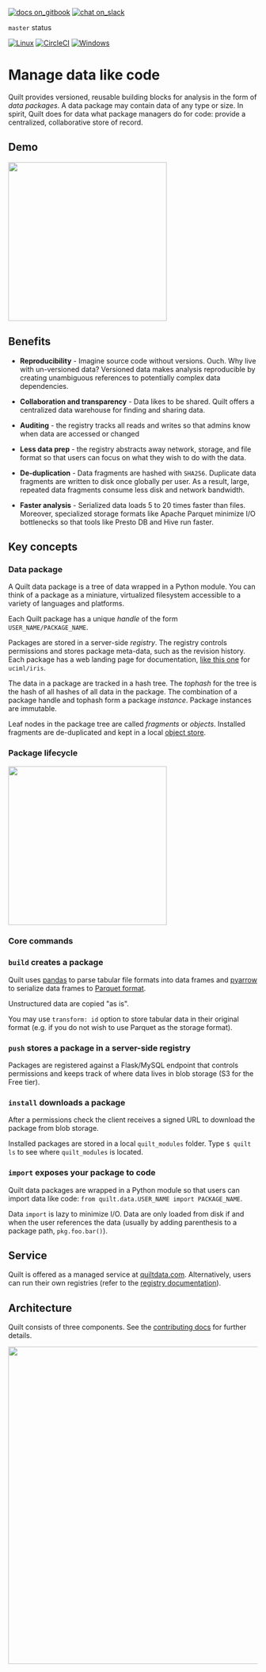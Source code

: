 <!-- /README.md and docs/README.md should remain identical copies (symlinks caused problems) !-->
[![docs on_gitbook](https://img.shields.io/badge/docs-on_gitbook-blue.svg?style=flat-square)](https://docs.quiltdata.com/)
[![chat on_slack](https://img.shields.io/badge/chat-on_slack-blue.svg?style=flat-square)](https://slack.quiltdata.com/)

`master` status

[![Linux](https://travis-ci.org/quiltdata/quilt.svg?branch=master)](https://travis-ci.org/quiltdata/quilt/branches)
[![CircleCI](https://circleci.com/gh/quiltdata/quilt/tree/master.svg?style=svg)](https://circleci.com/gh/quiltdata/quilt/tree/master)
[![Windows](https://ci.appveyor.com/api/projects/status/7s4sufpi2gr90ase/branch/master?svg=true)](https://ci.appveyor.com/project/akarve/quilt/branch/master)

# Manage data like code

Quilt provides versioned, reusable building blocks for analysis in the form of _data packages_. A data package may contain data of any type or size. In spirit, Quilt does for data what package managers do for code: provide a centralized, collaborative store of record.

## Demo

[<img width="320" src="https://raw.githubusercontent.com/quiltdata/resources/master/img/video-thumb.jpg" />](https://www.youtube.com/watch?v=bKIV1GUVLPc)


## Benefits

* **Reproducibility** - Imagine source code without versions. Ouch. Why live with un-versioned data? Versioned data makes analysis reproducible by creating unambiguous references to potentially complex data dependencies.

* **Collaboration and transparency** - Data likes to be shared. Quilt offers a centralized data warehouse for finding and sharing data.

* **Auditing** - the registry tracks all reads and writes so that admins know when data are accessed or changed

* **Less data prep** - the registry abstracts away network, storage, and file format so that users can focus on what they wish to do with the data.

* **De-duplication** - Data fragments are hashed with `SHA256`. Duplicate data fragments are written to disk once globally per user. As a result, large, repeated data fragments consume less disk and network bandwidth.

* **Faster analysis** - Serialized data loads 5 to 20 times faster than files. Moreover, specialized storage formats like Apache Parquet minimize I/O bottlenecks so that tools like Presto DB and Hive run faster.

## Key concepts

### Data package
A Quilt data package is a tree of data wrapped in a Python module. You can think of a package as a miniature, virtualized filesystem accessible to a variety of languages and platforms.

Each Quilt package has a unique _handle_ of the form `USER_NAME/PACKAGE_NAME`.

Packages are stored in a server-side _registry_. The registry controls permissions and stores package meta-data, such as the revision history. Each package has a web landing page for documentation, [like this one](https://quiltdata.com/package/uciml/iris) for `uciml/iris`.

The data in a package are tracked in a hash tree. The _tophash_ for the tree is the hash of all hashes of all data in the package. The combination of a package handle and tophash form a package _instance_. Package instances are immutable.

Leaf nodes in the package tree are called _fragments_ or _objects_. Installed fragments are de-duplicated and kept in a local [object store](./repo-format.md).

### Package lifecycle

<img width="320" src="https://raw.githubusercontent.com/quiltdata/resources/master/img/big-picture.png" />

### Core commands

### `build` creates a package

Quilt uses [pandas](http://pandas.pydata.org/) to parse tabular file formats into data frames and [pyarrow](https://arrow.apache.org/docs/python/) to serialize data frames to [Parquet format](https://parquet.apache.org/).

Unstructured data are copied "as is".

You may use `transform: id` option to store tabular data in their original format
(e.g. if you do not wish to use Parquet as the storage format).

### `push` stores a package in a server-side registry

Packages are registered against a Flask/MySQL endpoint that controls permissions and keeps track of where data lives in blob storage (S3 for the Free tier).

### `install` downloads a package

After a permissions check the client receives a signed URL to download the package from blob storage.

Installed packages are stored in a local `quilt_modules` folder.
Type `$ quilt ls` to see where `quilt_modules` is located.

### `import` exposes your package to code
Quilt data packages are wrapped in a Python module so that users can import data like code: `from quilt.data.USER_NAME import PACKAGE_NAME`.

Data `import` is lazy to minimize I/O. Data are only loaded from disk if and when the user references the data (usually by adding parenthesis to a package path, `pkg.foo.bar()`).

## Service
Quilt is offered as a managed service at [quiltdata.com](https://quiltdata.com).
Alternatively, users can run their own registries (refer to the [registry documentation](../registry/README.md)).

## Architecture
Quilt consists of three components. See the [contributing docs](https://github.com/quiltdata/quilt/blob/master/docs/CONTRIBUTING.md) for further details.
    
<img width="640" src="https://raw.githubusercontent.com/quiltdata/resources/master/img/arch.png" />
